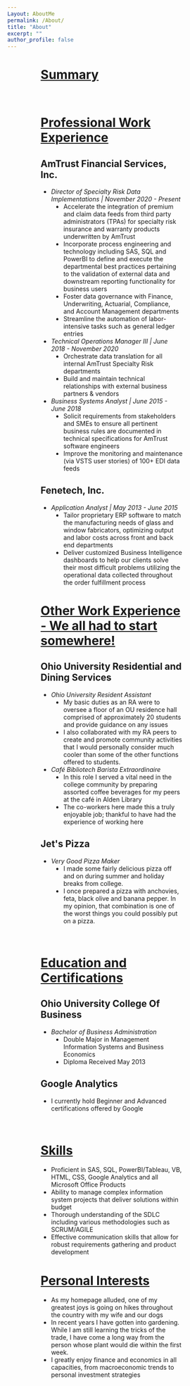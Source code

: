 ```yaml
---
Layout: AboutMe
permalink: /About/
title: "About"
excerpt: ""
author_profile: false
---
```


<head>
<style>
.myDiv {
  margin-left: 15%;
  margin-right: 21%;
  text-align: left;
}
</style>
</head>

<div class="myDiv">

<h1><u> Summary </u></h1>
<BR>
<h1><u>Professional Work Experience</u></h1>
<h2>AmTrust Financial Services, Inc.</h2>
<ul>
<li><i>Director of Specialty Risk Data Implementations | November 2020 - Present</i></li>
<li style="margin-left:2em">Accelerate the integration of premium and claim data feeds from third party administrators (TPAs) for specialty risk insurance and warranty products underwritten by AmTrust</li>
<li style="margin-left:2em">Incorporate process engineering and technology including SAS, SQL and PowerBI to define and execute the departmental best practices pertaining to the validation of external data and    downstream reporting functionality for business users</li>
<li style="margin-left:2em">Foster data governance with Finance, Underwriting, Actuarial, Compliance, and Account Management departments</li>
<li style="margin-left:2em">Streamline the automation of labor-intensive tasks such as general ledger entries</li>
<Li><i>Technical Operations Manager III | June 2018 - November 2020</i></li>
<li style="margin-left:2em">Orchestrate data translation for all internal AmTrust Specialty Risk departments</li>
<li style="margin-left:2em">Build and maintain technical relationships with external business partners & vendors</li>
<Li><i>Business Systems Analyst | June 2015 - June 2018</i></li>
<li style="margin-left:2em">Solicit requirements from stakeholders and SMEs to ensure all pertinent business rules are
documented in technical specifications for AmTrust software engineers</li>
<li style="margin-left:2em">Improve the monitoring and maintenance (via VSTS user stories) of 100+ EDI data feeds</li>
</ul>
<h2>Fenetech, Inc.</h2>
<ul>
<Li><i>Application Analyst | May 2013 - June 2015</i></li>
<li style="margin-left:2em">Tailor proprietary ERP software to match the manufacturing needs of glass and window fabricators, optimizing output and labor costs across front and back end departments</li>
<li style="margin-left:2em">Deliver customized Business Intelligence dashboards to help our clients solve their most difficult problems utilizing the operational data collected throughout the order fulfillment process</li>
</ul>
<h1><u>Other Work Experience - We all had to start somewhere!</u></h1>
<h2>Ohio University Residential and Dining Services</h2>
<ul>
<li><i>Ohio University Resident Assistant</i></li>
<li style="margin-left:2em">My basic duties as an RA were to oversee a floor of an OU residence hall comprised of approximately 20 students and provide guidance on any issues</LI>
<li style="margin-left:2em">I also collaborated with my RA peers to create and promote community activities that I would personally consider much cooler than some of the other functions offered to students.</LI>
<Li><i>Café Bibliotech Barista Extraordinaire</i></LI>
<li style="margin-left:2em">In this role I served a vital need in the college community by preparing assorted coffee beverages for my peers at the café in Alden Library</LI>
<li style="margin-left:2em">The co-workers here made this a truly enjoyable job; thankful to have had the experience of working here</LI>
</ul>
<h2>Jet's Pizza</h2>
<ul>
<li><i>Very Good Pizza Maker</i></li>
<li style="margin-left:2em">I made some fairly delicious pizza off and on during summer and holiday breaks from college.</LI>
<li style="margin-left:2em">I once prepared a pizza with anchovies, feta, black olive and banana pepper.  In my opinion, that combination is one of the worst things you could possibly put on a pizza.</LI>
</ul>
<BR>
<h1><u>Education and Certifications</u></h1>
<h2>Ohio University College Of Business</h2>
<ul>
<li><i>Bachelor of Business Administration</i></li>
<li style="margin-left:2em">Double Major in Management Information Systems and Business Economics</li>
<li style="margin-left:2em">Diploma Received May 2013</li>
</ul>
<h2>Google Analytics</h2>
<ul>
<li>I currently hold Beginner and Advanced certifications offered by Google</li></ul>
<BR>
<h1><u>Skills</u></h1>
<ul>
<li>Proficient in SAS, SQL, PowerBI/Tableau, VB, HTML, CSS, Google Analytics and all Microsoft Office Products</li>
<li>Ability to manage complex information system projects that deliver solutions within budget</li>
<li>Thorough understanding of the SDLC including various methodologies such as SCRUM/AGILE</li>
<li>Effective communication skills that allow for robust requirements gathering and product development</li>
</ul>
<h1><u> Personal Interests </u></h1>
<ul>
<li>As my homepage alluded, one of my greatest joys is going on hikes throughout the country with my wife and our dogs</li>
<li>In recent years I have gotten into gardening.  While I am still learning the tricks of the trade, I have come a long way from the person whose plant would die within the first week.</li>
<li>I greatly enjoy finance and economics in all capacities, from macroeconomic trends to personal investment strategies</li>
</ul>
</div>
